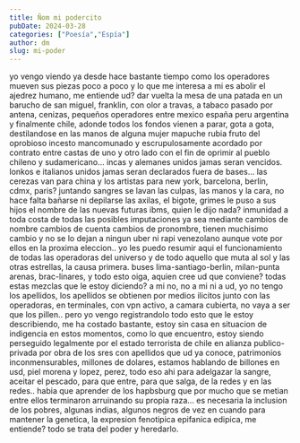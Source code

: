 ```yaml
---
title: Ñom mi podercito
pubDate: 2024-03-28
categories: ["Poesía","Espía"]
author: dm
slug: mi-poder
---
```


yo vengo viendo ya desde hace bastante tiempo como los operadores mueven sus piezas poco a poco y lo que me interesa a mi es abolir el ajedrez humano, me entiende ud? dar vuelta la mesa de una patada en un barucho de san miguel, franklin, con olor a travas, a tabaco pasado por antena, cenizas, pequeños operadores entre mexico españa peru argentina y finalmente chile, adonde todos los fondos vienen a parar, gota a gota, destilandose en las manos de alguna mujer mapuche rubia fruto del oprobioso incesto mancomunado y escrupulosamente acordado por contrato entre castas de uno y otro lado con el fin de oprimir al pueblo chileno y sudamericano... incas y alemanes unidos jamas seran vencidos. lonkos e italianos unidos jamas seran declarados fuera de bases... las cerezas van para china y los artistas para new york, barcelona, berlin, cdmx, paris? juntando sangres se lavan las culpas, las manos y la cara, no hace falta bañarse ni depilarse las axilas, el bigote, grimes le puso a sus hijos el nombre de las nuevas futuras ibms, quien le dijo nada? inmunidad a toda costa de todas las posibles imputaciones ya sea mediante cambios de nombre cambios de cuenta cambios de pronombre, tienen muchisimo cambio y no se lo dejan a ningun uber ni rapi venezolano aunque vote por ellos en la proxima eleccion.. yo les puedo resumir aqui el funcionamiento de todas las operadoras del universo y de todo aquello que muta al sol y las otras estrellas, la causa primera. buses lima-santiago-berlin, milan-punta arenas, brac-linares, y todo esto oiga, aquien cree ud que conviene? todas estas mezclas que le estoy diciendo? a mi no, no a mi ni a ud, yo no tengo los apellidos, los apellidos se obtienen por medios ilicitos junto con las operadoras, en terminales, con vpn activo, a camara cubierta, no vaya a ser que los pillen.. pero yo vengo registrandolo todo esto que le estoy describiendo, me ha costado bastante, estoy sin casa en situacion de indigencia en estos momentos, como lo que encuentro, estoy siendo perseguido legalmente por el estado terrorista de chile en alianza publico-privada por obra de los sres con apellidos que ud ya conoce, patrimonios inconmensurables, millones de dolares, estamos hablando de billones en usd, piel morena y lopez, perez, todo eso ahi para adelgazar la sangre, aceitar el pescado, para que entre, para que salga, de la redes y en las redes.. habia que aprender de los hapbsburg que por mucho que se metian entre ellos terminaron arruinando su propia raza... es necesaria la inclusion de los pobres, algunas indias, algunos negros de vez en cuando para mantener la genetica, la expresion fenotipica epifanica edipica, me entiende? todo se trata del poder y heredarlo.
